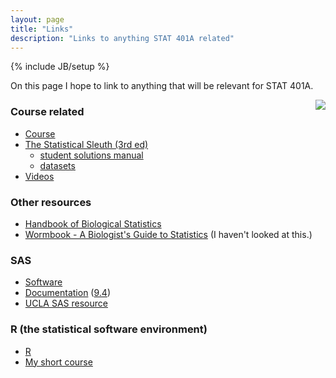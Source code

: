 ```yaml
---
layout: page
title: "Links"
description: "Links to anything STAT 401A related"
---
```

{% include JB/setup %}

On this page I hope to link to anything that will be relevant for STAT 401A.

<img src="http://www.science.oregonstate.edu/~schafer/Sleuth/images/pasted%20image%20150x188.jpg" align="right" />

### Course related
- [Course](index.html)
- [The Statistical Sleuth (3rd ed)](http://www.amazon.com/gp/product/1133490670/ref=as_li_tl?ie=UTF8&camp=1789&creative=390957&creativeASIN=1133490670&linkCode=as2&tag=jarnieassprod-20&linkId=I3SZN5NVAJCORUOZ) 
  - [student solutions manual](http://www.amazon.com/gp/product/1133491332/ref=as_li_tl?ie=UTF8&camp=1789&creative=390957&creativeASIN=1133491332&linkCode=as2&tag=jarnieassprod-20&linkId=M3A6G6QEUIACI43S)
  - [datasets](http://www.science.oregonstate.edu/~schafer/Sleuth/files/sleuth3csv.zip)
- [Videos](http://www.youtube.com/jaradniemi)

### Other resources
- [Handbook of Biological Statistics](http://udel.edu/~mcdonald/statintro.html)
- [Wormbook - A Biologist's Guide to Statistics](www.wormbook.org/chapters/www_statisticalanalysis/statisticalanalysis.html) (I haven't looked at this.)

### SAS
- [Software](http://www.stat.iastate.edu/resources-2/software-sasjmpr/statistical-software-sas/)
- [Documentation](http://support.sas.com/documentation/) ([9.4](http://support.sas.com/documentation/94/))
- [UCLA SAS resource](http://www.ats.ucla.edu/stat/sas/)

### R (the statistical software environment)
- [R](http://www.r-project.org/)
- [My short course](http://niemiconsulting.com/blog/includes/class/IntroR.zip)
